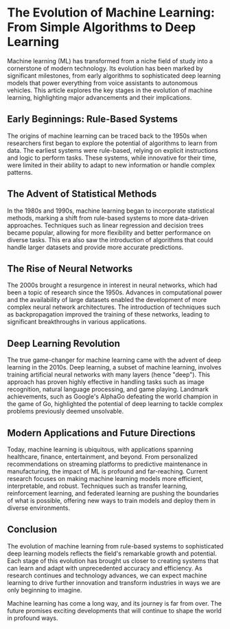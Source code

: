 # The Evolution of Machine Learning: From Simple Algorithms to Deep Learning

Machine learning (ML) has transformed from a niche field of study into a cornerstone of modern technology. Its evolution has been marked by significant milestones, from early algorithms to sophisticated deep learning models that power everything from voice assistants to autonomous vehicles. This article explores the key stages in the evolution of machine learning, highlighting major advancements and their implications.

## Early Beginnings: Rule-Based Systems

The origins of machine learning can be traced back to the 1950s when researchers first began to explore the potential of algorithms to learn from data. The earliest systems were rule-based, relying on explicit instructions and logic to perform tasks. These systems, while innovative for their time, were limited in their ability to adapt to new information or handle complex patterns.

## The Advent of Statistical Methods

In the 1980s and 1990s, machine learning began to incorporate statistical methods, marking a shift from rule-based systems to more data-driven approaches. Techniques such as linear regression and decision trees became popular, allowing for more flexibility and better performance on diverse tasks. This era also saw the introduction of algorithms that could handle larger datasets and provide more accurate predictions.

## The Rise of Neural Networks

The 2000s brought a resurgence in interest in neural networks, which had been a topic of research since the 1950s. Advances in computational power and the availability of large datasets enabled the development of more complex neural network architectures. The introduction of techniques such as backpropagation improved the training of these networks, leading to significant breakthroughs in various applications.

## Deep Learning Revolution

The true game-changer for machine learning came with the advent of deep learning in the 2010s. Deep learning, a subset of machine learning, involves training artificial neural networks with many layers (hence "deep"). This approach has proven highly effective in handling tasks such as image recognition, natural language processing, and game playing. Landmark achievements, such as Google's AlphaGo defeating the world champion in the game of Go, highlighted the potential of deep learning to tackle complex problems previously deemed unsolvable.

## Modern Applications and Future Directions

Today, machine learning is ubiquitous, with applications spanning healthcare, finance, entertainment, and beyond. From personalized recommendations on streaming platforms to predictive maintenance in manufacturing, the impact of ML is profound and far-reaching. Current research focuses on making machine learning models more efficient, interpretable, and robust. Techniques such as transfer learning, reinforcement learning, and federated learning are pushing the boundaries of what is possible, offering new ways to train models and deploy them in diverse environments.

## Conclusion

The evolution of machine learning from rule-based systems to sophisticated deep learning models reflects the field's remarkable growth and potential. Each stage of this evolution has brought us closer to creating systems that can learn and adapt with unprecedented accuracy and efficiency. As research continues and technology advances, we can expect machine learning to drive further innovation and transform industries in ways we are only beginning to imagine.

Machine learning has come a long way, and its journey is far from over. The future promises exciting developments that will continue to shape the world in profound ways.
